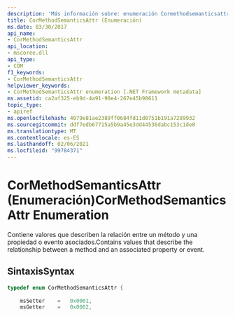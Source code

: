 ```yaml
---
description: 'Más información sobre: enumeración Cormethodsemanticsattr ('
title: CorMethodSemanticsAttr (Enumeración)
ms.date: 03/30/2017
api_name:
- CorMethodSemanticsAttr
api_location:
- mscoree.dll
api_type:
- COM
f1_keywords:
- CorMethodSemanticsAttr
helpviewer_keywords:
- CorMethodSemanticsAttr enumeration [.NET Framework metadata]
ms.assetid: ca2af325-eb9d-4a91-90e4-267e45b98611
topic_type:
- apiref
ms.openlocfilehash: 4079e81ae2389ff0684fd11d0751b191a7289932
ms.sourcegitcommit: ddf7edb67715a5b9a45e3dd44536dabc153c1de0
ms.translationtype: MT
ms.contentlocale: es-ES
ms.lasthandoff: 02/06/2021
ms.locfileid: "99784371"
---
```

# <a name="cormethodsemanticsattr-enumeration"></a><span data-ttu-id="42306-103">CorMethodSemanticsAttr (Enumeración)</span><span class="sxs-lookup"><span data-stu-id="42306-103">CorMethodSemanticsAttr Enumeration</span></span>

<span data-ttu-id="42306-104">Contiene valores que describen la relación entre un método y una propiedad o evento asociados.</span><span class="sxs-lookup"><span data-stu-id="42306-104">Contains values that describe the relationship between a method and an associated property or event.</span></span>  
  
## <a name="syntax"></a><span data-ttu-id="42306-105">Sintaxis</span><span class="sxs-lookup"><span data-stu-id="42306-105">Syntax</span></span>  
  
```cpp  
typedef enum CorMethodSemanticsAttr {  
  
    msSetter    =   0x0001,  
    msGetter    =   0x0002,  
    msOther     =   0x0004,  
    msAddOn     =   0x0008,  
    msRemoveOn  =   0x0010,  
    msFire      =   0x0020,  
  
} CorMethodSemanticsAttr;  
```  
  
## <a name="members"></a><span data-ttu-id="42306-106">Members</span><span class="sxs-lookup"><span data-stu-id="42306-106">Members</span></span>  
  
|<span data-ttu-id="42306-107">Miembro</span><span class="sxs-lookup"><span data-stu-id="42306-107">Member</span></span>|<span data-ttu-id="42306-108">Descripción</span><span class="sxs-lookup"><span data-stu-id="42306-108">Description</span></span>|  
|------------|-----------------|  
|`msSetter`|<span data-ttu-id="42306-109">Especifica que el método es un `set` descriptor de acceso para una propiedad.</span><span class="sxs-lookup"><span data-stu-id="42306-109">Specifies that the method is a `set` accessor for a property.</span></span>|  
|`msGetter`|<span data-ttu-id="42306-110">Especifica que el método es un `get` descriptor de acceso para una propiedad.</span><span class="sxs-lookup"><span data-stu-id="42306-110">Specifies that the method is a `get` accessor for a property.</span></span>|  
|`msOther`|<span data-ttu-id="42306-111">Especifica que el método tiene una relación con una propiedad o un evento distintos de los que se definen aquí.</span><span class="sxs-lookup"><span data-stu-id="42306-111">Specifies that the method has a relationship to a property or an event other than those defined here.</span></span>|  
|`msAddOn`|<span data-ttu-id="42306-112">Especifica que el método agrega métodos de controlador para un evento.</span><span class="sxs-lookup"><span data-stu-id="42306-112">Specifies that the method adds handler methods for an event.</span></span>|  
|`msRemoveOn`|<span data-ttu-id="42306-113">Especifica que el método quita los métodos de controlador de un evento.</span><span class="sxs-lookup"><span data-stu-id="42306-113">Specifies that the method removes handler methods for an event.</span></span>|  
|`msFire`|<span data-ttu-id="42306-114">Especifica que el método genera un evento.</span><span class="sxs-lookup"><span data-stu-id="42306-114">Specifies that the method raises an event.</span></span>|  
  
## <a name="requirements"></a><span data-ttu-id="42306-115">Requisitos</span><span class="sxs-lookup"><span data-stu-id="42306-115">Requirements</span></span>  

 <span data-ttu-id="42306-116">**Plataformas:** Vea [Requisitos de sistema](../../get-started/system-requirements.md).</span><span class="sxs-lookup"><span data-stu-id="42306-116">**Platforms:** See [System Requirements](../../get-started/system-requirements.md).</span></span>  
  
 <span data-ttu-id="42306-117">**Encabezado:** CorHdr. h</span><span class="sxs-lookup"><span data-stu-id="42306-117">**Header:** CorHdr.h</span></span>  
  
 <span data-ttu-id="42306-118">**.NET Framework versiones:**[!INCLUDE[net_current_v10plus](../../../../includes/net-current-v10plus-md.md)]</span><span class="sxs-lookup"><span data-stu-id="42306-118">**.NET Framework Versions:** [!INCLUDE[net_current_v10plus](../../../../includes/net-current-v10plus-md.md)]</span></span>  
  
## <a name="see-also"></a><span data-ttu-id="42306-119">Vea también</span><span class="sxs-lookup"><span data-stu-id="42306-119">See also</span></span>

- [<span data-ttu-id="42306-120">Enumeraciones para metadatos</span><span class="sxs-lookup"><span data-stu-id="42306-120">Metadata Enumerations</span></span>](metadata-enumerations.md)
